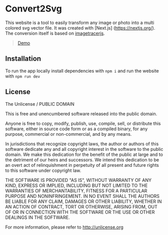 # Convert2Svg


This website is a tool to easily transform any image or photo into a multi colored svg vector file. It was created with [Next.js] (https://nextjs.org/). The conversion itself is based on [imagetracerjs](https://github.com/jankovicsandras/imagetracerjs).
> [Demo](https://convert2svg.com/)


## Installation

To run the app locally install dependencies with `npm i` and run the website with `npm run dev`


## License
The Unlicense / PUBLIC DOMAIN

This is free and unencumbered software released into the public domain.

Anyone is free to copy, modify, publish, use, compile, sell, or distribute this software, either in source code form or as a compiled binary, for any purpose, commercial or non-commercial, and by any means.

In jurisdictions that recognize copyright laws, the author or authors of this software dedicate any and all copyright interest in the software to the public domain. We make this dedication for the benefit of the public at large and to the detriment of our heirs and successors. We intend this dedication to be an overt act of relinquishment in perpetuity of all present and future rights to this software under copyright law.

THE SOFTWARE IS PROVIDED "AS IS", WITHOUT WARRANTY OF ANY KIND, EXPRESS OR IMPLIED, INCLUDING BUT NOT LIMITED TO THE WARRANTIES OF MERCHANTABILITY, FITNESS FOR A PARTICULAR PURPOSE AND NONINFRINGEMENT. IN NO EVENT SHALL THE AUTHORS BE LIABLE FOR ANY CLAIM, DAMAGES OR OTHER LIABILITY, WHETHER IN AN ACTION OF CONTRACT, TORT OR OTHERWISE, ARISING FROM, OUT OF OR IN CONNECTION WITH THE SOFTWARE OR THE USE OR OTHER DEALINGS IN THE SOFTWARE.

For more information, please refer to http://unlicense.org